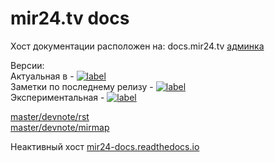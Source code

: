 # mir24.tv docs

Хост документации расположен на: docs.mir24.tv
[админка](https://docs.mir24.tv/projects/mir24-docs/)

Версии:  
Актуальная в - [![label](https://img.shields.io/static/v1.svg?label=docs&message=master&color=brightgreen)](https://docs.mir24.tv/docs/mir24-docs/ru/master/index.html)  
Заметки по последнему релизу - [![label](https://img.shields.io/static/v1.svg?label=docs&message=master&color=brightgreen)](https://docs.mir24.tv/docs/mir24-docs/ru/master/release/notes/0.22.html#)  
Экспериментальная - [![label](https://img.shields.io/static/v1.svg?label=docs&message=develop&color=blue)](https://docs.mir24.tv/docs/mir24-docs/ru/develop/)  
  
[master/devnote/rst](https://docs.mir24.tv/docs/mir24-docs/ru/master/devnote/rst.html)  
[master/devnote/mirmap](https://docs.mir24.tv/docs/mir24-docs/ru/master/devnote/mirmap.html)  
  

Неактивный хост [mir24-docs.readthedocs.io](https://mir24-docs.readthedocs.io/ru/latest/)
